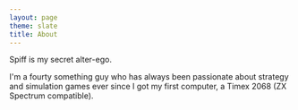```yaml
---
layout: page
theme: slate
title: About
---
```


Spiff is my secret alter-ego. 

I'm a fourty something guy who has always been passionate about strategy 
and simulation games ever since I got my first computer, 
a Timex 2068 (ZX Spectrum compatible).
